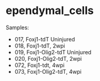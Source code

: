 # ependymal_cells

Samples:

* 017, Foxj1-tdT Uninjured
* 018, Foxj1-tdT, 2wpi
* 019, Foxj1-Olig2-tdT Uninjured
* 020, Foxj1-Olig2-tdT, 2wpi
* 072, Foxj1-tdt, 4wpi
* 073, Foxj1-Olig2-tdT, 4wpi
